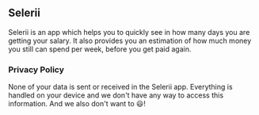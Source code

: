 ## Selerii

Selerii is an app which helps you to quickly see in how many days you are getting your salary. It also provides you an estimation of how much money you still can spend per week, before you get paid again.

### Privacy Policy

None of your data is sent or received in the Selerii app. Everything is handled on your device and we don't have any way to access this information. And we also don't want to 😃!
